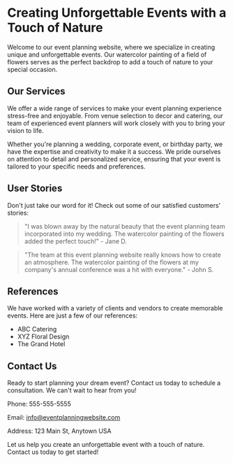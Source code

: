 <!--font:Barlow Condensed-->

# Creating Unforgettable Events with a Touch of Nature

Welcome to our event planning website, where we specialize in creating unique and unforgettable events. Our watercolor painting of a field of flowers serves as the perfect backdrop to add a touch of nature to your special occasion.

## Our Services

We offer a wide range of services to make your event planning experience stress-free and enjoyable. From venue selection to decor and catering, our team of experienced event planners will work closely with you to bring your vision to life.

Whether you're planning a wedding, corporate event, or birthday party, we have the expertise and creativity to make it a success. We pride ourselves on attention to detail and personalized service, ensuring that your event is tailored to your specific needs and preferences.

## User Stories

Don't just take our word for it! Check out some of our satisfied customers' stories:

> "I was blown away by the natural beauty that the event planning team incorporated into my wedding. The watercolor painting of the flowers added the perfect touch!" - Jane D.

> "The team at this event planning website really knows how to create an atmosphere. The watercolor painting of the flowers at my company's annual conference was a hit with everyone." - John S.

## References

We have worked with a variety of clients and vendors to create memorable events. Here are just a few of our references:

- ABC Catering
- XYZ Floral Design
- The Grand Hotel

## Contact Us

Ready to start planning your dream event? Contact us today to schedule a consultation. We can't wait to hear from you!

Phone: 555-555-5555

Email: info@eventplanningwebsite.com

Address: 123 Main St, Anytown USA 

Let us help you create an unforgettable event with a touch of nature. Contact us today to get started!

<!--

Write me content for website with wallpaper which alt text is:

"A dreamy watercolor painting of a field of flowers for a wedding or event planning website"

The name/title of the page should not be 1:1 copy of the alt text but rather a real content of the website which is using this wallpaper.

- Use markdown format 
- Start with heading
- Heading should be short and concise
- The content should look like a real website 
- The website should not be about the wallpaper, wallpaper is just a related background
- Heading should be contain work "wallpaper" or "background"
- Include real sections like references, contact, user stories, etc. use things relevant to the page purpose.
- Feel free to use structure like headings, bullets, numbering, blockquotes, paragraphs, horizontal lines, etc.
- You can use formatting like bold or _italic_
- You can include UTF-8 emojis
- Links should be only #hash anchors (and you can refer to the document itself)
- Do not include images


---


# Dreamy Watercolor Wallpaper for Your Event Planning Needs

Welcome to our event planning website, where we strive to make your special day unforgettable. Our dreamy watercolor wallpaper of a field of flowers sets the perfect tone for any event, whether it be a wedding, birthday party, or corporate gathering.

## Our Services

We offer a wide range of services to make your event planning experience stress-free and enjoyable. From venue selection to decor and catering, we are here to help you every step of the way. Our team of experienced event planners will work closely with you to bring your vision to life.

## User Stories

Don't just take our word for it! Check out some of our satisfied customers' stories:

> "I was blown away by the attention to detail that the event planning team put into my wedding. The watercolor wallpaper backdrop was the perfect touch!" - Jane D.

> "I had no idea where to start when planning my company's annual conference, but the team at this event planning website made it so easy. The watercolor wallpaper really tied everything together." - John S.

## References

We have worked with a variety of clients and vendors to create memorable events. Here are just a few of our references:

- ABC Catering
- XYZ Floral Design
- The Grand Hotel

## Contact Us

Ready to start planning your dream event? Contact us today to schedule a consultation. We can't wait to hear from you!

Phone: 555-555-5555

Email: info@eventplanningwebsite.com

Address: 123 Main St, Anytown USA 

Let our dreamy watercolor wallpaper be the perfect background for your next event. Contact us today to get started!


---


Heading should not include word "wallpaper". The website should not be about the wallpaper itself, wallpaper is just a related background, rewrite whole content.


---


# Creating Unforgettable Events with a Touch of Nature

Welcome to our event planning website, where we specialize in creating unique and unforgettable events. Our watercolor painting of a field of flowers serves as the perfect backdrop to add a touch of nature to your special occasion.

## Our Services

We offer a wide range of services to make your event planning experience stress-free and enjoyable. From venue selection to decor and catering, our team of experienced event planners will work closely with you to bring your vision to life.

Whether you're planning a wedding, corporate event, or birthday party, we have the expertise and creativity to make it a success. We pride ourselves on attention to detail and personalized service, ensuring that your event is tailored to your specific needs and preferences.

## User Stories

Don't just take our word for it! Check out some of our satisfied customers' stories:

> "I was blown away by the natural beauty that the event planning team incorporated into my wedding. The watercolor painting of the flowers added the perfect touch!" - Jane D.

> "The team at this event planning website really knows how to create an atmosphere. The watercolor painting of the flowers at my company's annual conference was a hit with everyone." - John S.

## References

We have worked with a variety of clients and vendors to create memorable events. Here are just a few of our references:

- ABC Catering
- XYZ Floral Design
- The Grand Hotel

## Contact Us

Ready to start planning your dream event? Contact us today to schedule a consultation. We can't wait to hear from you!

Phone: 555-555-5555

Email: info@eventplanningwebsite.com

Address: 123 Main St, Anytown USA 

Let us help you create an unforgettable event with a touch of nature. Contact us today to get started!

-->
